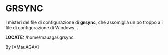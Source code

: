 # GRSYNC

I misteri del file di configurazione di **grsync**, che assomiglia un po troppo a i file di configurazione di Windows...

**LOCATE:** /home/mauaga/.grsync

By
[=MauAGA=]
